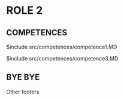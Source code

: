 # ROLE 2

## COMPETENCES

$include src/competences/competence1.MD

$include src/competences/competence3.MD

## BYE BYE

Other footers
